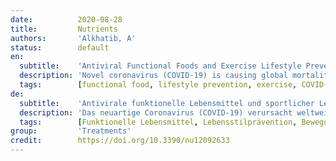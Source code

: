 ```yaml
---
date:          2020-08-28
title:         Nutrients
authors:       'Alkhatib, A'
status:        default
en:
  subtitle:    'Antiviral Functional Foods and Exercise Lifestyle Prevention of Coronavirus'
  description: 'Novel coronavirus (COVID-19) is causing global mortality and lockdown burdens. A compromised immune system is a known risk factor for all viral influenza infections. Functional foods optimize the immune system capacity to prevent and control pathogenic viral infections, while physical activity augments such protective benefits. Exercise enhances innate and adaptive immune systems through acute, transient, and long-term adaptations to physical activity in a dose-response relationship. Functional foods prevention of non-communicable disease can be translated into protecting against respiratory viral infections and COVID-19. Functional foods and nutraceuticals within popular diets contain immune-boosting nutraceuticals, polyphenols, terpenoids, flavonoids, alkaloids, sterols, pigments, unsaturated fatty-acids, micronutrient vitamins and minerals, including vitamin A, B6, B12, C, D, E, and folate, and trace elements, including zinc, iron, selenium, magnesium, and copper. Foods with antiviral properties include fruits, vegetables, fermented foods and probiotics, olive oil, fish, nuts and seeds, herbs, roots, fungi, amino acids, peptides, and cyclotides. Regular moderate exercise may contribute to reduce viral risk and enhance sleep quality during quarantine, in combination with appropriate dietary habits and functional foods. Lifestyle and appropriate nutrition with functional compounds may offer further antiviral approaches for public health.'
  tags:        [functional food, lifestyle prevention, exercise, COVID-19, immune system, viral infections]
de:
  subtitle:    'Antivirale funktionelle Lebensmittel und sportlicher Lebensstil - Prävention des Coronavirus'
  description: 'Das neuartige Coronavirus (COVID-19) verursacht weltweit hohe Sterblichkeits- und Schließungsraten. Ein geschwächtes Immunsystem ist ein bekannter Risikofaktor für alle viralen Grippeinfektionen. Funktionelle Lebensmittel optimieren die Fähigkeit des Immunsystems, pathogenen Virusinfektionen vorzubeugen und sie zu bekämpfen, während körperliche Aktivität diese Schutzwirkung verstärkt. Bewegung verbessert das angeborene und adaptive Immunsystem durch akute, vorübergehende und langfristige Anpassungen an körperliche Aktivität in einer Dosis-Wirkungs-Beziehung. Die Prävention nicht übertragbarer Krankheiten durch funktionelle Lebensmittel lässt sich auf den Schutz vor viralen Infektionen der Atemwege und COVID-19 übertragen. Funktionelle Lebensmittel und Nutrazeutika in der gängigen Ernährung enthalten immunstärkende Nutrazeutika, Polyphenole, Terpenoide, Flavonoide, Alkaloide, Sterole, Pigmente, ungesättigte Fettsäuren, Mikronährstoffvitamine und -mineralien, einschließlich Vitamin A, B6, B12, C, D, E und Folsäure, sowie Spurenelemente, einschließlich Zink, Eisen, Selen, Magnesium und Kupfer. Zu den Lebensmitteln mit antiviralen Eigenschaften gehören Obst, Gemüse, fermentierte Lebensmittel und Probiotika, Olivenöl, Fisch, Nüsse und Samen, Kräuter, Wurzeln, Pilze, Aminosäuren, Peptide und Zyklotide. Regelmäßige moderate Bewegung kann dazu beitragen, das virale Risiko zu verringern und die Schlafqualität während der Quarantäne zu verbessern, in Kombination mit geeigneten Ernährungsgewohnheiten und funktionellen Lebensmitteln. Der Lebensstil und eine angemessene Ernährung mit funktionellen Stoffen können weitere antivirale Ansätze für die öffentliche Gesundheit bieten.' 
  tags:        [Funktionelle Lebensmittel, Lebensstilprävention, Bewegung, COVID-19, Virusinfektion, Immunsystem]
group:         'Treatments'
credit:        https://doi.org/10.3390/nu12092633
---
```


